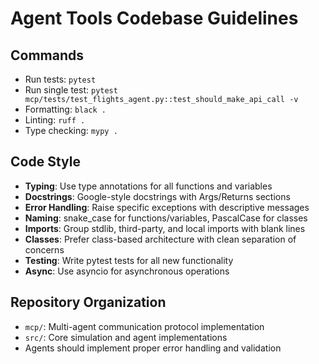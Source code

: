 # Agent Tools Codebase Guidelines

## Commands
- Run tests: `pytest`
- Run single test: `pytest mcp/tests/test_flights_agent.py::test_should_make_api_call -v`
- Formatting: `black .`
- Linting: `ruff .`
- Type checking: `mypy .`

## Code Style
- **Typing**: Use type annotations for all functions and variables
- **Docstrings**: Google-style docstrings with Args/Returns sections
- **Error Handling**: Raise specific exceptions with descriptive messages
- **Naming**: snake_case for functions/variables, PascalCase for classes
- **Imports**: Group stdlib, third-party, and local imports with blank lines
- **Classes**: Prefer class-based architecture with clean separation of concerns
- **Testing**: Write pytest tests for all new functionality
- **Async**: Use asyncio for asynchronous operations

## Repository Organization
- `mcp/`: Multi-agent communication protocol implementation
- `src/`: Core simulation and agent implementations
- Agents should implement proper error handling and validation